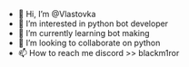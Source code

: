 - 👋 Hi, I’m @Vlastovka
- 👀 I’m interested in python bot developer
- 🌱 I’m currently learning bot making
- 💞️ I’m looking to collaborate on python
- 📫 How to reach me discord >> blackm1ror

<!---
Vlastovka/Vlastovka is a ✨ special ✨ repository because its `README.md` (this file) appears on your GitHub profile.
You can click the Preview link to take a look at your changes.
--->
